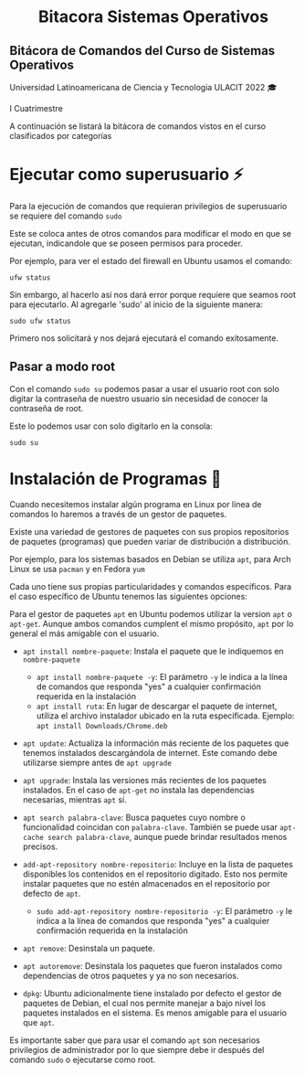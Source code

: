 <h1 align="center"> Bitacora Sistemas Operativos </h1>

## Bitácora de Comandos del Curso de Sistemas Operativos 
Universidad Latinoamericana de Ciencia y Tecnologia ULACIT 2022 :mortar_board:

I Cuatrimestre

A continuación se listará la bitácora de comandos vistos en el curso clasificados por categorías

# Ejecutar como superusuario :zap:

Para la ejecución de comandos que requieran privilegios de superusuario se requiere del comando `sudo`

Este se coloca antes de otros comandos para modificar el modo en que se ejecutan, indicandole que se poseen permisos para proceder.

Por ejemplo, para ver el estado del firewall en Ubuntu usamos el comando:

`ufw status`

Sin embargo, al hacerlo así nos dará error porque requiere que seamos root para ejecutarlo. Al agregarle 'sudo' al inicio de la siguiente manera:

`sudo ufw status`

Primero nos solicitará y nos dejará ejecutará el comando exitosamente.

## Pasar a modo root

Con el comando `sudo su` podemos pasar a usar el usuario root con solo digitar la contraseña de nuestro usuario sin necesidad de conocer la contraseña de root.

Este lo podemos usar con solo digitarlo en la consola:

`sudo su`

# Instalación de Programas :wrench:

Cuando necesitemos instalar algún programa en Linux por línea de comandos lo haremos a través de un gestor de paquetes.

Existe una variedad de gestores de paquetes con sus propios repositorios de paquetes (programas) que pueden variar de distribución a distribución.

Por ejemplo, para los sistemas basados en Debian se utiliza `apt`, para Arch Linux se usa `pacman` y en Fedora `yum`

Cada uno tiene sus propias particularidades y comandos específicos. Para el caso específico de Ubuntu tenemos las siguientes opciones:

Para el gestor de paquetes `apt` en Ubuntu podemos utilizar la version `apt` o `apt-get`. 
Aunque ambos comandos cumplent el mismo propósito, `apt` por lo general el más amigable con el usuario.

- `apt install nombre-paquete`: Instala el paquete que le indiquemos en `nombre-paquete`
  - `apt install nombre-paquete -y`: El parámetro `-y` le indica a la línea de comandos que responda "yes" a cualquier confirmación requerida en la instalación
  - `apt install ruta`: En lugar de descargar el paquete de internet, utiliza el archivo instalador ubicado en la ruta especificada. Ejemplo: `apt install Downloads/Chrome.deb`
  
- `apt update`: Actualiza la información más reciente de los paquetes que tenemos instalados descargándola de internet. 
Este comando debe utilizarse siempre antes de `apt upgrade`

- `apt upgrade`: Instala las versiones más recientes de los paquetes instalados. En el caso de `apt-get` no instala las dependencias necesarias, mientras `apt` sí.

- `apt search palabra-clave`: Busca paquetes cuyo nombre o funcionalidad coincidan con `palabra-clave`. 
También se puede usar `apt-cache search palabra-clave`, aunque puede brindar resultados menos precisos.

- `add-apt-repository nombre-repositorio`: 
Incluye en la lista de paquetes disponibles los contenidos en el repositorio digitado. 
Esto nos permite instalar paquetes que no estén almacenados en el repositorio por defecto de `apt`.
  - `sudo add-apt-repository nombre-repositorio -y`: 
  El parámetro `-y` le indica a la línea de comandos que responda "yes" a cualquier confirmación requerida en la instalación
  
- `apt remove`: Desinstala un paquete.

- `apt autoremove`: Desinstala los paquetes que fueron instalados como dependencias de otros paquetes y ya no son necesarios.

- `dpkg`: Ubuntu adicionalmente tiene instalado por defecto el gestor de paquetes de Debian, el cual nos permite manejar a bajo nivel los paquetes instalados en el sistema. Es menos amigable para el usuario que `apt`.

Es importante saber que para usar el comando `apt` son necesarios privilegios de administrador por lo que siempre debe ir después del comando `sudo` o ejecutarse como root.
